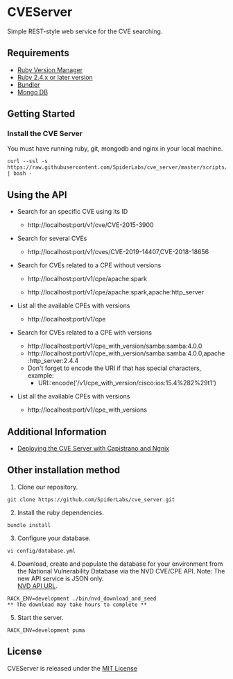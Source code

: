 # CVEServer

Simple REST-style web service for the CVE searching.

## Requirements

  * [Ruby Version Manager](https://rvm.io)
  * [Ruby 2.4.x or later version](https://www.ruby-lang.org)
  * [Bundler](https://bundler.io)
  * [Mongo DB](https://www.mongodb.org)

## Getting Started

### Install the CVE Server

You must have running ruby, git, mongodb and nginx in your local machine.

```
curl --ssl -s https://raw.githubusercontent.com/SpiderLabs/cve_server/master/scripts/install.sh | bash -
```

## Using the API

* Search for an specific CVE using its ID

  * http://localhost:port/v1/cve/CVE-2015-3900

* Search for several CVEs

  * http://localhost:port/v1/cves/CVE-2019-14407,CVE-2018-18656

* Search for CVEs related to a CPE without versions

  * http://localhost:port/v1/cpe/apache:spark

  * http://localhost:port/v1/cpe/apache:spark,apache:http_server

* List all the available CPEs with versions

  * http://localhost:port/v1/cpe

* Search for CVEs related to a CPE with versions

  * http://localhost:port/v1/cpe_with_version/samba:samba:4.0.0
  * http://localhost:port/v1/cpe_with_version/samba:samba:4.0.0,apache:http_server:2.4.4
  * Don't forget to encode the URI if that has special characters, example:
    * URI::encode('/v1/cpe_with_version/cisco:ios:15.4%282%29t1')

* List all the available CPEs with versions

  * http://localhost:port/v1/cpe_with_versions

## Additional Information

  * [Deploying the CVE Server with Capistrano and Ngnix](https://github.com/SpiderLabs/cve_server/wiki/Deploying-the-CVE-Server-with-Capistrano-and-Ngnix)

## Other installation method

  1. Clone our repository.

    git clone https://github.com/SpiderLabs/cve_server.git

  2. Install the ruby dependencies.

    bundle install

  3. Configure your database.

    vi config/database.yml

  4. Download, create and populate the database for your environment from the National Vulnerability Database via the NVD CVE/CPE API.
     Note: The new API service is JSON only.    
     [NVD API URL](https://services.nvd.nist.gov/rest/json/cves/1.0).

    RACK_ENV=development ./bin/nvd_download_and_seed
    ** The download may take hours to complete **
 
  5. Start the server.

    RACK_ENV=development puma

## License
  CVEServer is released under the [MIT License](https://www.opensource.org/licenses/MIT)
